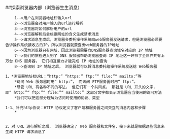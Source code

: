 ##探索浏览器内部（浏览器生生消息）
```
    1-->用户在浏览器地址栏输入url
    2-->浏览器会对用户输入的url进行解析
    3-->浏览器将如何解析用户的url
    4-->浏览器解析后会根据网址的含义生成请求消息
    5-->请求消息生成后，浏览器会委托操作系统向web服务器发送请求，但是浏览器必须要告诉操作系统接收方的IP，所以浏览器就要查出web服务器的IP地址
    6-->因为浏览器只有网址，因此浏览器需要向DNS服务器查询域名对应的 IP 地址
    7-->我们的旅程进入到了 DNS 服务器帮助浏览器查询 IP 地址这一环节了全世界共有上万台 DNS 服务器， 它们相互接力才能完成 IP 地址的查询
    8-->查询到 IP 地址之后， 浏览器就可以将消息委托给操作系统发送给 Web服务器
```
    1、*浏览器地址栏URL：“http:” “https:” ftp:”“ file:”“ mailto:”等
        *访问 Web 服务器时用“ http:”， 而访问 FTP服务器时用“ ftp:”。
        *尽管 URL 有各种不同的写法， 但它们有一个共同点， 那就是 URL 开头的文字， 即“ http:”“ ftp:”“ file:”“ mailto:” 这部分文字都表示浏览器应当使用的访问方法
        *我们可以把这部分理解为访问时使用的协议、类型

    1-1、补充http协议：HTTP 协议定义了客户端和服务器之间交互的消息内容和步骤
        *


    2、对 URL 进行解析之后， 浏览器确定了 Web 服务器和文件名，接下来就是根据这些信息来生成 HTTP 请求消息了





















